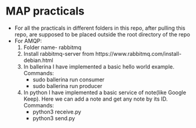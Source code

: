 # MAP practicals

<ul>
	<li>For all the practicals in different folders in this repo, after pulling this repo, are supposed to be placed outside the root directory of the repo</li>
	<li>For AMQP:
		<ol>
			<li>Folder name- rabbitmq</li>
			<li>Install rabbitmq-server from https://www.rabbitmq.com/install-debian.html</li>
			<li>In ballerina I have implemented a basic hello world example. Commands:
				<ul>
					<li>sudo ballerina run consumer</li>
					<li>sudo ballerina run producer</li>
				</ul>
			</li>
			<li>In python I have implemented a basic service of note(like Google Keep). Here we can add a note and get any note by its ID. Commands:
				<ul>
					<li>python3 receive.py</li>
					<li>python3 send.py</li>
				</ul>
			</li>
		</ol>
	</li>
</ul> 
